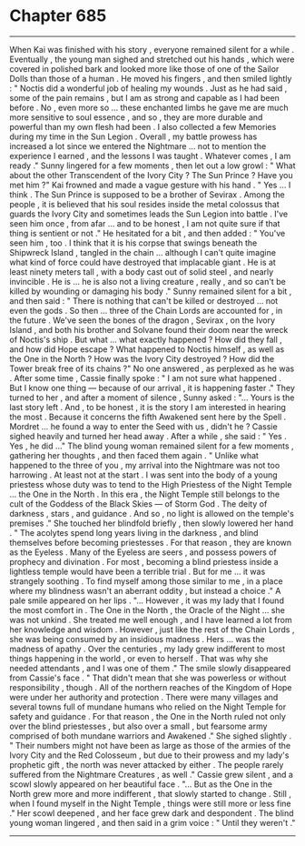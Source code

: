 
# Chapter 685


---

When Kai was finished with his story , everyone remained silent for a while . Eventually , the young man sighed and stretched out his hands , which were covered in polished bark and looked more like those of one of the Sailor Dolls than those of a human . He moved his fingers , and then smiled lightly :
" Noctis did a wonderful job of healing my wounds . Just as he had said , some of the pain remains , but I am as strong and capable as I had been before . No , even more so … these enchanted limbs he gave me are much more sensitive to soul essence , and so , they are more durable and powerful than my own flesh had been . I also collected a few Memories during my time in the Sun Legion . Overall , my battle prowess has increased a lot since we entered the Nightmare … not to mention the experience I earned , and the lessons I was taught . Whatever comes , I am ready ."
Sunny lingered for a few moments , then let out a low growl :
" What about the other Transcendent of the Ivory City ? The Sun Prince ? Have you met him ?"
Kai frowned and made a vague gesture with his hand .
" Yes … I think . The Sun Prince is supposed to be a brother of Sevirax . Among the people , it is believed that his soul resides inside the metal colossus that guards the Ivory City and sometimes leads the Sun Legion into battle . I've seen him once , from afar … and to be honest , I am not quite sure if that thing is sentient or not ."
He hesitated for a bit , and then added :
" You've seen him , too . I think that it is his corpse that swings beneath the Shipwreck Island , tangled in the chain … although I can't quite imagine what kind of force could have destroyed that implacable giant . He is at least ninety meters tall , with a body cast out of solid steel , and nearly invincible . He is ... he is also not a living creature , really , and so can't be killed by wounding or damaging his body ."
Sunny remained silent for a bit , and then said :
" There is nothing that can't be killed or destroyed ... not even the gods . So then … three of the Chain Lords are accounted for , in the future . We've seen the bones of the dragon , Sevirax , on the Ivory Island , and both his brother and Solvane found their doom near the wreck of Noctis's ship . But what … what exactly happened ? How did they fall , and how did Hope escape ? What happened to Noctis himself , as well as the One in the North ? How was the Ivory City destroyed ? How did the Tower break free of its chains ?"
No one answered , as perplexed as he was . After some time , Cassie finally spoke :
" I am not sure what happened . But I know one thing — because of our arrival , it is happening faster ."
They turned to her , and after a moment of silence , Sunny asked :
"... Yours is the last story left . And , to be honest , it is the story I am interested in hearing the most . Because it concerns the fifth Awakened sent here by the Spell . Mordret … he found a way to enter the Seed with us , didn't he ?
Cassie sighed heavily and turned her head away . After a while , she said :
" Yes . Yes , he did …"
The blind young woman remained silent for a few moments , gathering her thoughts , and then faced them again .
" Unlike what happened to the three of you , my arrival into the Nightmare was not too harrowing . At least not at the start . I was sent into the body of a young priestess whose duty was to tend to the High Priestess of the Night Temple … the One in the North . In this era , the Night Temple still belongs to the cult of the Goddess of the Black Skies — of Storm God . The deity of darkness , stars , and guidance . And so , no light is allowed on the temple's premises ."
She touched her blindfold briefly , then slowly lowered her hand .
" The acolytes spend long years living in the darkness , and blind themselves before becoming priestesses . For that reason , they are known as the Eyeless . Many of the Eyeless are seers , and possess powers of prophecy and divination . For most , becoming a blind priestess inside a lightless temple would have been a terrible trial . But for me … it was strangely soothing . To find myself among those similar to me , in a place where my blindness wasn't an aberrant oddity , but instead a choice ."
A pale smile appeared on her lips .
"... However , it was my lady that I found the most comfort in . The One in the North , the Oracle of the Night … she was not unkind . She treated me well enough , and I have learned a lot from her knowledge and wisdom . However , just like the rest of the Chain Lords , she was being consumed by an insidious madness . Hers … was the madness of apathy . Over the centuries , my lady grew indifferent to most things happening in the world , or even to herself . That was why she needed attendants , and I was one of them ."
The smile slowly disappeared from Cassie's face .
" That didn't mean that she was powerless or without responsibility , though . All of the northern reaches of the Kingdom of Hope were under her authority and protection . There were many villages and several towns full of mundane humans who relied on the Night Temple for safety and guidance . For that reason , the One in the North ruled not only over the blind priestesses , but also over a small , but fearsome army comprised of both mundane warriors and Awakened ."
She sighed slightly .
" Their numbers might not have been as large as those of the armies of the Ivory City and the Red Colosseum , but due to their prowess and my lady's prophetic gift , the north was never attacked by either . The people rarely suffered from the Nightmare Creatures , as well ."
Cassie grew silent , and a scowl slowly appeared on her beautiful face .
"... But as the One in the North grew more and more indifferent , that slowly started to change . Still , when I found myself in the Night Temple , things were still more or less fine ."
Her scowl deepened , and her face grew dark and despondent . The blind young woman lingered , and then said in a grim voice :
" Until they weren't ."

---

